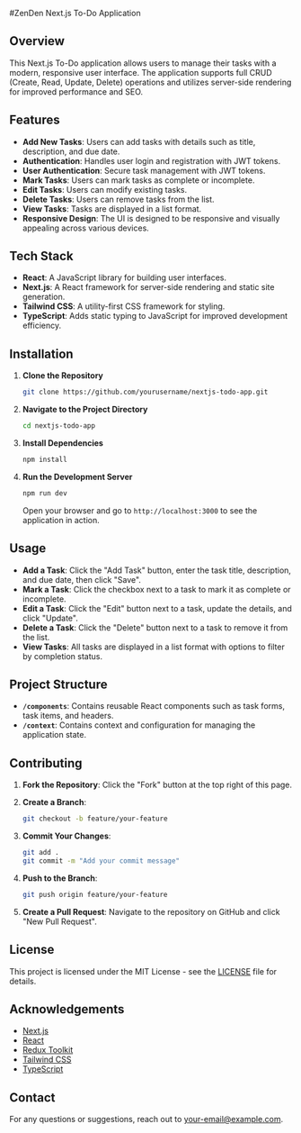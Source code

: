 #ZenDen Next.js To-Do Application

## Overview

This Next.js To-Do application allows users to manage their tasks with a modern, responsive user interface. The application supports full CRUD (Create, Read, Update, Delete) operations and utilizes server-side rendering for improved performance and SEO.

## Features

- **Add New Tasks**: Users can add tasks with details such as title, description, and due date.
- **Authentication**: Handles user login and registration with JWT tokens.
- **User Authentication**: Secure task management with JWT tokens.
- **Mark Tasks**: Users can mark tasks as complete or incomplete.
- **Edit Tasks**: Users can modify existing tasks.
- **Delete Tasks**: Users can remove tasks from the list.
- **View Tasks**: Tasks are displayed in a list format.
- **Responsive Design**: The UI is designed to be responsive and visually appealing across various devices.

## Tech Stack

- **React**: A JavaScript library for building user interfaces.
- **Next.js**: A React framework for server-side rendering and static site generation.
- **Tailwind CSS**: A utility-first CSS framework for styling.
- **TypeScript**: Adds static typing to JavaScript for improved development efficiency.

## Installation

1. **Clone the Repository**

    ```bash
    git clone https://github.com/yourusername/nextjs-todo-app.git
    ```

2. **Navigate to the Project Directory**

    ```bash
    cd nextjs-todo-app
    ```

3. **Install Dependencies**

    ```bash
    npm install
    ```

4. **Run the Development Server**

    ```bash
    npm run dev
    ```

    Open your browser and go to `http://localhost:3000` to see the application in action.

## Usage

- **Add a Task**: Click the "Add Task" button, enter the task title, description, and due date, then click "Save".
- **Mark a Task**: Click the checkbox next to a task to mark it as complete or incomplete.
- **Edit a Task**: Click the "Edit" button next to a task, update the details, and click "Update".
- **Delete a Task**: Click the "Delete" button next to a task to remove it from the list.
- **View Tasks**: All tasks are displayed in a list format with options to filter by completion status.

## Project Structure

- **`/components`**: Contains reusable React components such as task forms, task items, and headers.
- **`/context`**: Contains context  and configuration for managing the application state.


## Contributing

1. **Fork the Repository**: Click the "Fork" button at the top right of this page.
2. **Create a Branch**: 

    ```bash
    git checkout -b feature/your-feature
    ```

3. **Commit Your Changes**:

    ```bash
    git add .
    git commit -m "Add your commit message"
    ```

4. **Push to the Branch**:

    ```bash
    git push origin feature/your-feature
    ```

5. **Create a Pull Request**: Navigate to the repository on GitHub and click "New Pull Request".

## License

This project is licensed under the MIT License - see the [LICENSE](LICENSE) file for details.

## Acknowledgements

- [Next.js](https://nextjs.org/)
- [React](https://reactjs.org/)
- [Redux Toolkit](https://redux-toolkit.js.org/)
- [Tailwind CSS](https://tailwindcss.com/)
- [TypeScript](https://www.typescriptlang.org/)

## Contact

For any questions or suggestions, reach out to [your-email@example.com](mailto:your-email@example.com).
